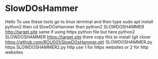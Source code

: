 # SlowDOsHammer
Hello To use these tools go to linux terminal and then type sudo apt install python2 then  cd SlowDOsHammer then python2 SLOWDOSHAMMER http://target.site same if using https python file but here python2 SLOWDOSHAMMER https://target.site there 
 copy this to install (git clone https://github.com/ROU001/SlowDOsHammer.git)
SLOWDOSHAMMER.py https
SLOWDOSHAMMER2.py http
use 1 for https websites or 2 for http websites
